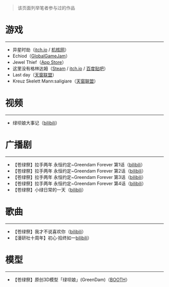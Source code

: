 > 该页面列举笔者参与过的作品

# 游戏

---

- 异星时劫（[itch.io](https://sunnyrx.itch.io/yixingshijie) / [机核网](https://www.gcores.com/games/67506)）
- Echiod（[GlobalGameJam](http://globalgamejam.org/2017/games/echoid)）
- Jewel Thief（[App Store](https://itunes.apple.com/cn/app/jewel-thief-a-entertainment-jewel-catching-game/id1143529803)）
- 这里没有格林达姆（[Steam](https://store.steampowered.com/app/1109460/There_is_No_GreenDam/) / [itch.io](https://sunnyrx.itch.io/there-is-no-greendam) / [百度贴吧](http://tieba.baidu.com/p/3098681603)）
- Last day（[天窗联盟](https://doujin.bgm.tv/blog/42460)）
- Kreuz Skelett Mann:saligiare（[天窗联盟](https://doujin.bgm.tv/blog/34948)）

# 视频

---

- 绿坝娘大事记（[bilibili](https://www.bilibili.com/video/av100499/)）

# 广播剧

---

- 【苍绿祭】拉手两年 永恒约定~Greendam Forever 第1话（[bilibili](https://www.bilibili.com/video/av99537/)）
- 【苍绿祭】拉手两年 永恒约定~Greendam Forever 第2话（[bilibili](https://www.bilibili.com/video/av283431/)）
- 【苍绿祭】拉手两年 永恒约定~Greendam Forever 第3话（[bilibili](https://www.bilibili.com/video/av599462/)）
- 【苍绿祭】拉手两年 永恒约定~Greendam Forever 第4话（[bilibili](https://www.bilibili.com/video/av1197210/)）
- 【苍绿祭】小绿日常的一天（[bilibili](https://www.bilibili.com/video/av283442/)）

# 歌曲

---

- 【苍绿祭】我才不说喜欢你（[bilibili](https://www.bilibili.com/video/BV1ps411v7Cd)）
- 【漫研社十周年】初心·拾终如一[bilibili](https://www.bilibili.com/video/BV1EJ41147wr)）

# 模型

---

- 【苍绿祭】原创3D模型「绿坝娘」(GreenDam)（[BOOTH](https://sunnyrx.booth.pm/items/2348604)）
